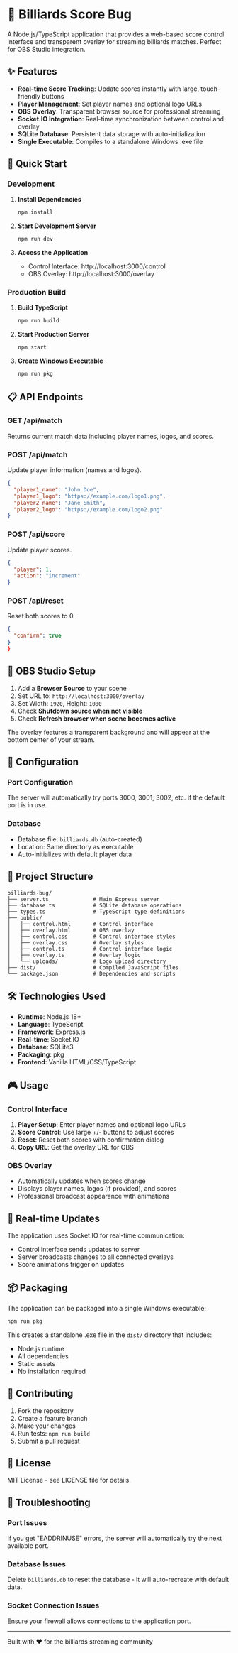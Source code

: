 # 🎱 Billiards Score Bug

A Node.js/TypeScript application that provides a web-based score control interface and transparent overlay for streaming billiards matches. Perfect for OBS Studio integration.

## ✨ Features

- **Real-time Score Tracking**: Update scores instantly with large, touch-friendly buttons
- **Player Management**: Set player names and optional logo URLs
- **OBS Overlay**: Transparent browser source for professional streaming
- **Socket.IO Integration**: Real-time synchronization between control and overlay
- **SQLite Database**: Persistent data storage with auto-initialization
- **Single Executable**: Compiles to a standalone Windows .exe file

## 🚀 Quick Start

### Development

1. **Install Dependencies**
   ```bash
   npm install
   ```

2. **Start Development Server**
   ```bash
   npm run dev
   ```

3. **Access the Application**
   - Control Interface: http://localhost:3000/control
   - OBS Overlay: http://localhost:3000/overlay

### Production Build

1. **Build TypeScript**
   ```bash
   npm run build
   ```

2. **Start Production Server**
   ```bash
   npm start
   ```

3. **Create Windows Executable**
   ```bash
   npm run pkg
   ```

## 📋 API Endpoints

### GET /api/match
Returns current match data including player names, logos, and scores.

### POST /api/match
Update player information (names and logos).
```json
{
  "player1_name": "John Doe",
  "player1_logo": "https://example.com/logo1.png",
  "player2_name": "Jane Smith",
  "player2_logo": "https://example.com/logo2.png"
}
```

### POST /api/score
Update player scores.
```json
{
  "player": 1,
  "action": "increment"
}
```

### POST /api/reset
Reset both scores to 0.
```json
{
  "confirm": true
}
}
```

## 🎥 OBS Studio Setup

1. Add a **Browser Source** to your scene
2. Set URL to: `http://localhost:3000/overlay`
3. Set Width: `1920`, Height: `1080`
4. Check **Shutdown source when not visible**
5. Check **Refresh browser when scene becomes active**

The overlay features a transparent background and will appear at the bottom center of your stream.

## 🔧 Configuration

### Port Configuration
The server will automatically try ports 3000, 3001, 3002, etc. if the default port is in use.

### Database
- Database file: `billiards.db` (auto-created)
- Location: Same directory as executable
- Auto-initializes with default player data

## 📁 Project Structure

```
billiards-bug/
├── server.ts              # Main Express server
├── database.ts            # SQLite database operations
├── types.ts               # TypeScript type definitions
├── public/
│   ├── control.html       # Control interface
│   ├── overlay.html       # OBS overlay
│   ├── control.css        # Control interface styles
│   ├── overlay.css        # Overlay styles
│   ├── control.ts         # Control interface logic
│   ├── overlay.ts         # Overlay logic
│   └── uploads/           # Logo upload directory
├── dist/                  # Compiled JavaScript files
└── package.json           # Dependencies and scripts
```

## 🛠️ Technologies Used

- **Runtime**: Node.js 18+
- **Language**: TypeScript
- **Framework**: Express.js
- **Real-time**: Socket.IO
- **Database**: SQLite3
- **Packaging**: pkg
- **Frontend**: Vanilla HTML/CSS/TypeScript

## 🎮 Usage

### Control Interface
1. **Player Setup**: Enter player names and optional logo URLs
2. **Score Control**: Use large +/- buttons to adjust scores
3. **Reset**: Reset both scores with confirmation dialog
4. **Copy URL**: Get the overlay URL for OBS

### OBS Overlay
- Automatically updates when scores change
- Displays player names, logos (if provided), and scores
- Professional broadcast appearance with animations

## 🔄 Real-time Updates

The application uses Socket.IO for real-time communication:
- Control interface sends updates to server
- Server broadcasts changes to all connected overlays
- Score animations trigger on updates

## 📦 Packaging

The application can be packaged into a single Windows executable:

```bash
npm run pkg
```

This creates a standalone .exe file in the `dist/` directory that includes:
- Node.js runtime
- All dependencies
- Static assets
- No installation required

## 🤝 Contributing

1. Fork the repository
2. Create a feature branch
3. Make your changes
4. Run tests: `npm run build`
5. Submit a pull request

## 📄 License

MIT License - see LICENSE file for details.

## 🔧 Troubleshooting

### Port Issues
If you get "EADDRINUSE" errors, the server will automatically try the next available port.

### Database Issues
Delete `billiards.db` to reset the database - it will auto-recreate with default data.

### Socket Connection Issues
Ensure your firewall allows connections to the application port.

---

Built with ❤️ for the billiards streaming community 